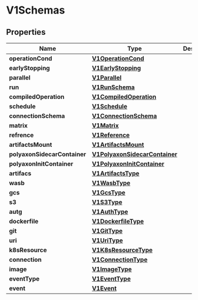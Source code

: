 
# V1Schemas

## Properties
Name | Type | Description | Notes
------------ | ------------- | ------------- | -------------
**operationCond** | [**V1OperationCond**](V1OperationCond.md) |  |  [optional]
**earlyStopping** | [**V1EarlyStopping**](V1EarlyStopping.md) |  |  [optional]
**parallel** | [**V1Parallel**](V1Parallel.md) |  |  [optional]
**run** | [**V1RunSchema**](V1RunSchema.md) |  |  [optional]
**compiledOperation** | [**V1CompiledOperation**](V1CompiledOperation.md) |  |  [optional]
**schedule** | [**V1Schedule**](V1Schedule.md) |  |  [optional]
**connectionSchema** | [**V1ConnectionSchema**](V1ConnectionSchema.md) |  |  [optional]
**matrix** | [**V1Matrix**](V1Matrix.md) |  |  [optional]
**refrence** | [**V1Reference**](V1Reference.md) |  |  [optional]
**artifactsMount** | [**V1ArtifactsMount**](V1ArtifactsMount.md) |  |  [optional]
**polyaxonSidecarContainer** | [**V1PolyaxonSidecarContainer**](V1PolyaxonSidecarContainer.md) |  |  [optional]
**polyaxonInitContainer** | [**V1PolyaxonInitContainer**](V1PolyaxonInitContainer.md) |  |  [optional]
**artifacs** | [**V1ArtifactsType**](V1ArtifactsType.md) |  |  [optional]
**wasb** | [**V1WasbType**](V1WasbType.md) |  |  [optional]
**gcs** | [**V1GcsType**](V1GcsType.md) |  |  [optional]
**s3** | [**V1S3Type**](V1S3Type.md) |  |  [optional]
**autg** | [**V1AuthType**](V1AuthType.md) |  |  [optional]
**dockerfile** | [**V1DockerfileType**](V1DockerfileType.md) |  |  [optional]
**git** | [**V1GitType**](V1GitType.md) |  |  [optional]
**uri** | [**V1UriType**](V1UriType.md) |  |  [optional]
**k8sResource** | [**V1K8sResourceType**](V1K8sResourceType.md) |  |  [optional]
**connection** | [**V1ConnectionType**](V1ConnectionType.md) |  |  [optional]
**image** | [**V1ImageType**](V1ImageType.md) |  |  [optional]
**eventType** | [**V1EventType**](V1EventType.md) |  |  [optional]
**event** | [**V1Event**](V1Event.md) |  |  [optional]




